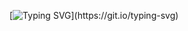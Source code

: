 [![Typing SVG](https://readme-typing-svg.demolab.com/?lines=DeepMeteo;)](https://git.io/typing-svg)
